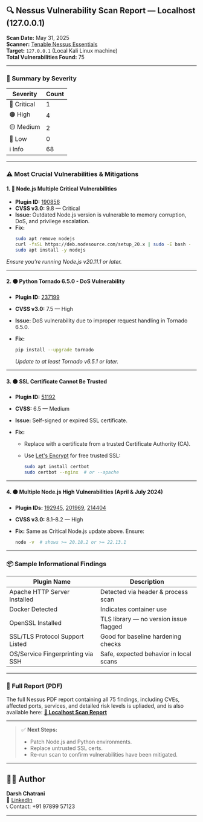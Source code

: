 ## 🔍 Nessus Vulnerability Scan Report — Localhost (127.0.0.1)

**Scan Date:** May 31, 2025  
**Scanner:** [Tenable Nessus Essentials](https://www.tenable.com/products/nessus/nessus-essentials)  
**Target:** `127.0.0.1` (Local Kali Linux machine)  
**Total Vulnerabilities Found:** 75

---

### 🚨 Summary by Severity
| Severity  | Count |
|-----------|-------|
| 🔴 Critical | 1     |
| 🟠 High     | 4     |
| 🟡 Medium   | 2     |
| 🔵 Low      | 0     |
| ℹ️ Info     | 68    |

---

### ⚠️ Most Crucial Vulnerabilities & Mitigations

#### 1. 🔴 **Node.js Multiple Critical Vulnerabilities**
- **Plugin ID:** [190856](https://www.tenable.com/plugins/nessus/190856)
- **CVSS v3.0:** 9.8 — Critical
- **Issue:** Outdated Node.js version is vulnerable to memory corruption, DoS, and privilege escalation.
- **Fix:**  
  ```bash
  sudo apt remove nodejs
  curl -fsSL https://deb.nodesource.com/setup_20.x | sudo -E bash -
  sudo apt install -y nodejs


*Ensure you're running Node.js v20.11.1 or later.*

---

#### 2. 🟠 **Python Tornado 6.5.0 - DoS Vulnerability**

* **Plugin ID:** [237199](https://www.tenable.com/plugins/nessus/237199)
* **CVSS v3.0:** 7.5 — High
* **Issue:** DoS vulnerability due to improper request handling in Tornado 6.5.0.
* **Fix:**

  ```bash
  pip install --upgrade tornado
  ```

  *Update to at least Tornado v6.5.1 or later.*

---

#### 3. 🟠 **SSL Certificate Cannot Be Trusted**

* **Plugin ID:** [51192](https://www.tenable.com/plugins/nessus/51192)
* **CVSS:** 6.5 — Medium
* **Issue:** Self-signed or expired SSL certificate.
* **Fix:**

  * Replace with a certificate from a trusted Certificate Authority (CA).
  * Use [Let's Encrypt](https://letsencrypt.org) for free trusted SSL:

    ```bash
    sudo apt install certbot
    sudo certbot --nginx  # or --apache
    ```

---

#### 4. 🟠 **Multiple Node.js High Vulnerabilities (April & July 2024)**

* **Plugin IDs:** [192945](https://www.tenable.com/plugins/nessus/192945), [201969](https://www.tenable.com/plugins/nessus/201969), [214404](https://www.tenable.com/plugins/nessus/214404)
* **CVSS v3.0:** 8.1–8.2 — High
* **Fix:** Same as Critical Node.js update above. Ensure:

  ```bash
  node -v  # shows >= 20.18.2 or >= 22.13.1
  ```

---

### 📦 Sample Informational Findings

| Plugin Name                       | Description                            |
| --------------------------------- | -------------------------------------- |
| Apache HTTP Server Installed      | Detected via header & process scan     |
| Docker Detected                   | Indicates container use                |
| OpenSSL Installed                 | TLS library — no version issue flagged |
| SSL/TLS Protocol Support Listed   | Good for baseline hardening checks     |
| OS/Service Fingerprinting via SSH | Safe, expected behavior in local scans |

---

### 📁 Full Report (PDF)

The full Nessus PDF  report containing all 75 findings, including CVEs, affected ports, services, and detailed risk levels is upliaded, and is also available here:
**[📄 Localhost Scan Report](./Localhost%20Scan_vgmuw2.pdf)**

---

> ✅ **Next Steps:**
>
> * Patch Node.js and Python environments.
> * Replace untrusted SSL certs.
> * Re-run scan to confirm vulnerabilities have been mitigated.

---

## 👨‍💻 Author

**Darsh Chatrani**  
🔗 [LinkedIn](https://linkedin.com/in/darshchatrani)  
📞 Contact: +91 97899 57123

---
